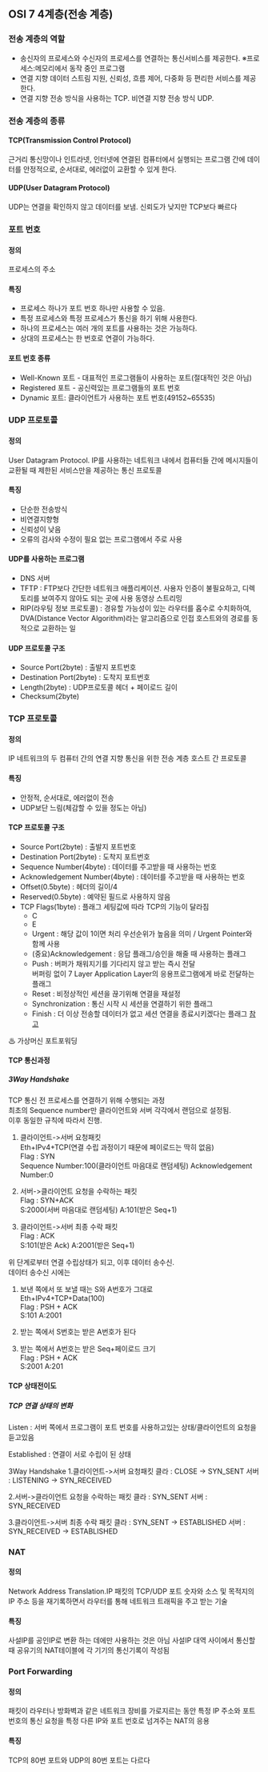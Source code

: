 ## OSI 7 4계층(전송 계층)
### 전송 계층의 역할
- 송신자의 프로세스와 수신자의 프로세스를 연결하는 통신서비스를 제공한다.
※프로세스:메모리에서 동작 중인 프로그램
- 연결 지향 데이터 스트림 지원, 신뢰성, 흐름 제어, 다중화 등 편리한 서비스를 제공한다.
- 연결 지향 전송 방식을 사용하는 TCP. 비연결 지향 전송 방식 UDP.


### 전송 계층의 종류
#### TCP(Transmission Control Protocol)  
근거리 통신망이나 인트라넷, 인터넷에 연결된 컴퓨터에서 실행되는 프로그램 간에 데이터를 안정적으로, 순서대로, 에러없이 교환할 수 있게 한다.

#### UDP(User Datagram Protocol) 
UDP는 연결을 확인하지 않고 데이터를 보냄. 신뢰도가 낮지만 TCP보다 빠르다



### 포트 번호

#### 정의
프로세스의 주소

#### 특징
- 프로세스 하나가 포트 번호 하나만 사용할 수 있음.
- 특정 프로세스와 특정 프로세스가 통신을 하기 위해 사용한다.
- 하나의 프로세스는 여러 개의 포트를 사용하는 것은 가능하다.
- 상대의 프로세스는 한 번호로 연결이 가능하다.

#### 포트 번호 종류

- Well-Known 포트 - 대표적인 프로그램들이 사용하는 포트(절대적인 것은 아님)
- Registered 포트 - 공신력있는 프로그램들의 포트 번호
- Dynamic 포트: 클라이언트가 사용하는 포트 번호(49152~65535)



### **UDP 프로토콜**
#### 정의
User Datagram Protocol. IP를 사용하는 네트워크 내에서 컴퓨터들 간에 메시지들이 교환될 때 제한된 서비스만을 제공하는 통신 프로토콜

#### 특징
- 단순한 전송방식
- 비연결지향형
- 신뢰성이 낮음
- 오류의 검사와 수정이 필요 없는 프로그램에서 주로 사용

#### UDP를 사용하는 프로그램
- DNS 서버 
- TFTP : FTP보다 간단한 네트워크 애플리케이션. 사용자 인증이 불필요하고, 디렉토리를 보여주지 않아도 되는 곳에 사용
동영상 스트리밍
- RIP(라우팅 정보 프로토콜) : 경유할 가능성이 있는 라우터를 홉수로 수치화하여, DVA(Distance Vector Algorithm)라는 알고리즘으로 인접 호스트와의 경로를 동적으로 교환하는 일

#### **UDP 프로토콜 구조**
- Source Port(2byte) : 출발지 포트번호
- Destination Port(2byte) : 도착지 포트번호
- Length(2byte) : UDP프로토콜 헤더 + 페이로드 길이
- Checksum(2byte) 


### **TCP 프로토콜**
#### 정의
IP 네트워크의 두 컴퓨터 간의 연결 지향 통신을 위한 전송 계층 호스트 간 프로토콜

#### 특징
- 안정적, 순서대로, 에러없이 전송
- UDP보단 느림(체감할 수 있을 정도는 아님)

#### **TCP 프로토콜 구조**
- Source Port(2byte) : 출발지 포트번호
- Destination Port(2byte) : 도착지 포트번호
- Sequence Number(4byte) : 데이터를 주고받을 때 사용하는 번호
- Acknowledgement Number(4byte) : 데이터를 주고받을 때 사용하는 번호
- Offset(0.5byte) : 헤더의 길이/4
- Reserved(0.5byte) : 예약된 필드로 사용하지 않음
- TCP Flags(1byte) : 플래그 세팅값에 따라 TCP의 기능이 달라짐
	* C 
	* E 
	* Urgent : 해당 값이 1이면 처리 우선순위가 높음을 의미 / Urgent Pointer와 함께 사용
	* (중요)Acknowledgement : 응답 플래그/승인을 해줄 때 사용하는 플래그 
	* Push :   버퍼가 채워지기를 기다리지 않고 받는 즉시 전달<br>버퍼링 없이 7 Layer Application Layer의 응용프로그램에게 바로 전달하는 플래그 
	* Reset : 비정상적인 세션을 끊기위해 연결을 재설정
	* Synchronization : 통신 시작 시 세션을 연결하기 위한 플래그 
	* Finish : 더 이상 전송할 데이터가 없고 세션 연결을 종료시키겠다는 플래그
[참고](https://hongpossible.tistory.com/entry/TCP-Flag%EB%9E%80)

♨ 가상머신 포트포워딩 



#### TCP 통신과정
##### 3Way Handshake
TCP 통신 전 프로세스를 연결하기 위해 수행되는 과정<br>
최초의 Sequence number만 클라이언트와 서버 각각에서 랜덤으로 설정됨.<br>
이후 동일한 규칙에 따라서 진행.

1. 클라이언트->서버 요청패킷<br>
	Eth+IPv4+TCP(연결 수립 과정이기 때문에 페이로드는 딱히 없음)<br>
	Flag : SYN<br>
	Sequence Number:100(클라이언트 마음대로 랜덤세팅) Acknowledgement Number:0


2. 서버->클라이언트 요청을 수락하는 패킷<br>
Flag : SYN+ACK<br>
S:2000(서버 마음대로 랜덤세팅) A:101(받은 Seq+1)<br>


3. 클라이언트->서버 최종 수락 패킷<br>
Flag : ACK<br>
S:101(받은 Ack) A:2001(받은 Seq+1)<br>


위 단계로부터 연결 수립상태가 되고, 이후 데이터 송수신.<br>
데이터 송수신 시에는


1. 보낸 쪽에서 또 보낼 때는 S와 A번호가 그대로<br>
Eth+IPv4+TCP+Data(100)<br>
Flag : PSH + ACK<br>
S:101 A:2001


2. 받는 쪽에서 S번호는 받은 A번호가 된다


3. 받는 쪽에서 A번호는 받은 Seq+페이로드 크기<br>
Flag : PSH + ACK<br>
S:2001 A:201


#### TCP 상태전이도

##### TCP 연결 상태의 변화
Listen : 서버 쪽에서 프로그램이 포트 번호를 사용하고있는 상태/클라이언트의 요청을 듣고있음

Established : 연결이 서로 수립이 된 상태

3Way Handshake
1.클라이언트->서버 요청패킷
클라 : CLOSE -> SYN_SENT
서버 : LISTENING -> SYN_RECEIVED

2.서버->클라이언트 요청을 수락하는 패킷
클라 : SYN_SENT
서버 : SYN_RECEIVED

3.클라이언트->서버 최종 수락 패킷
클라 : SYN_SENT -> ESTABLISHED
서버 : SYN_RECEIVED -> ESTABLISHED



### **NAT**
#### 정의
Network Address Translation.IP 패킷의 TCP/UDP 포트 숫자와 소스 및 목적지의 IP 주소 등을 재기록하면서 라우터를 통해 네트워크 트래픽을 주고 받는 기술

#### 특징
사설IP를 공인IP로 변환 하는 데에만 사용하는 것은 아님
사설IP 대역 사이에서 통신할 때 공유기의 NAT테이블에 각 기기의 통신기록이 작성됨

### Port Forwarding  
#### 정의
패킷이 라우터나 방화벽과 같은 네트워크 장비를 가로지르는 동안 특정 IP 주소와 포트 번호의 통신 요청을 특정 다른 IP와 포트 번호로 넘겨주는 NAT의 응용

#### 특징
TCP의 80번 포트와 UDP의 80번 포트는 다르다
